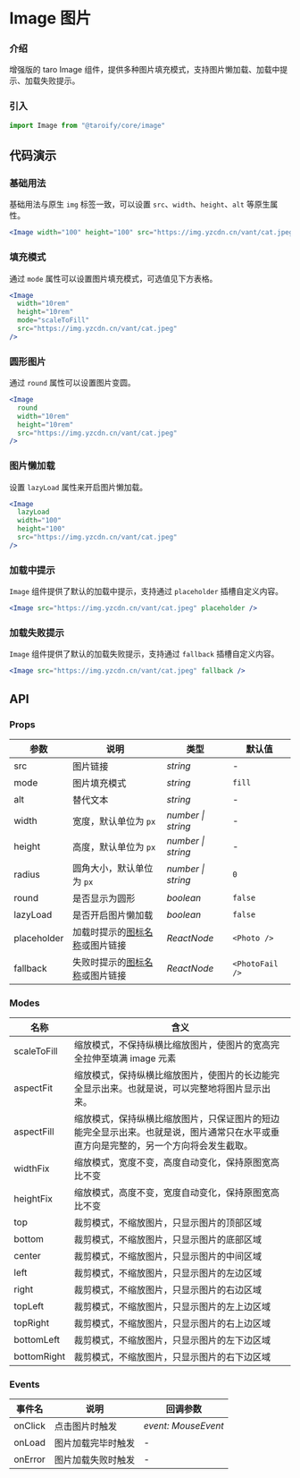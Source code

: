 # Image 图片

### 介绍

增强版的 taro Image 组件，提供多种图片填充模式，支持图片懒加载、加载中提示、加载失败提示。

### 引入

```jsx
import Image from "@taroify/core/image"
```

## 代码演示

### 基础用法

基础用法与原生 `img` 标签一致，可以设置 `src`、`width`、`height`、`alt` 等原生属性。

```jsx
<Image width="100" height="100" src="https://img.yzcdn.cn/vant/cat.jpeg" />
```

### 填充模式

通过 `mode` 属性可以设置图片填充模式，可选值见下方表格。

```jsx
<Image
  width="10rem"
  height="10rem"
  mode="scaleToFill"
  src="https://img.yzcdn.cn/vant/cat.jpeg"
/>
```

### 圆形图片

通过 `round` 属性可以设置图片变圆。

```jsx
<Image
  round
  width="10rem"
  height="10rem"
  src="https://img.yzcdn.cn/vant/cat.jpeg"
/>
```

### 图片懒加载

设置 `lazyLoad` 属性来开启图片懒加载。

```jsx
<Image
  lazyLoad
  width="100"
  height="100"
  src="https://img.yzcdn.cn/vant/cat.jpeg"
/>
```

### 加载中提示

`Image` 组件提供了默认的加载中提示，支持通过 `placeholder` 插槽自定义内容。

```jsx
<Image src="https://img.yzcdn.cn/vant/cat.jpeg" placeholder />
```

### 加载失败提示

`Image` 组件提供了默认的加载失败提示，支持通过 `fallback` 插槽自定义内容。

```jsx
<Image src="https://img.yzcdn.cn/vant/cat.jpeg" fallback />
```

## API

### Props

| 参数 | 说明 | 类型 | 默认值 |
| --- | --- | --- | --- |
| src | 图片链接 | _string_ | - |
| mode | 图片填充模式 | _string_ | `fill` |
| alt | 替代文本 | _string_ | - |
| width | 宽度，默认单位为 `px` | _number \| string_ | - |
| height | 高度，默认单位为 `px` | _number \| string_ | - |
| radius | 圆角大小，默认单位为 `px` | _number \| string_ | `0` |
| round | 是否显示为圆形 | _boolean_ | `false` |
| lazyLoad | 是否开启图片懒加载 | _boolean_ | `false` |
| placeholder | 加载时提示的[图标名称](/components/icon)或图片链接 | _ReactNode_ | `<Photo />` |
| fallback | 失败时提示的[图标名称](/components/icon)或图片链接 | _ReactNode_ | `<PhotoFail />` |

### Modes

| 名称         | 含义                                                   |
| ----------- | ----------------------------------------------------- |
| scaleToFill | 缩放模式，不保持纵横比缩放图片，使图片的宽高完全拉伸至填满 image 元素           |
| aspectFit   | 缩放模式，保持纵横比缩放图片，使图片的长边能完全显示出来。也就是说，可以完整地将图片显示出来。 |
| aspectFill  | 缩放模式，保持纵横比缩放图片，只保证图片的短边能完全显示出来。也就是说，图片通常只在水平或垂直方向是完整的，另一个方向将会发生截取。    |
| widthFix    | 缩放模式，宽度不变，高度自动变化，保持原图宽高比不变            |
| heightFix   | 缩放模式，高度不变，宽度自动变化，保持原图宽高比不变            |
| top         | 裁剪模式，不缩放图片，只显示图片的顶部区域                    |
| bottom      | 裁剪模式，不缩放图片，只显示图片的底部区域                    |
| center      | 裁剪模式，不缩放图片，只显示图片的中间区域                    |
| left        | 裁剪模式，不缩放图片，只显示图片的左边区域                    |
| right       | 裁剪模式，不缩放图片，只显示图片的右边区域                    |
| topLeft     | 裁剪模式，不缩放图片，只显示图片的左上边区域                  |
| topRight    | 裁剪模式，不缩放图片，只显示图片的右上边区域                  |
| bottomLeft  | 裁剪模式，不缩放图片，只显示图片的左下边区域                  |
| bottomRight | 裁剪模式，不缩放图片，只显示图片的右下边区域                  |

### Events

| 事件名 | 说明                 | 回调参数             |
| ------ | ------------------ | ------------------ |
| onClick  | 点击图片时触发     | _event: MouseEvent_ |
| onLoad   | 图片加载完毕时触发  | -                   |
| onError | 图片加载失败时触发   | -                   |

